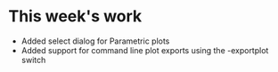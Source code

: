 # This week's work

* Added select dialog for Parametric plots
* Added support for command line plot exports using the -exportplot switch